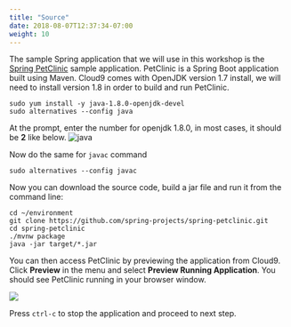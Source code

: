 ```yaml
---
title: "Source"
date: 2018-08-07T12:37:34-07:00
weight: 10
---
```


The sample Spring application that we will use in this workshop is the [Spring 
PetClinic](https://github.com/spring-projects/spring-petclinic) sample
application. PetClinic is a Spring Boot application built using Maven. Cloud9
comes with OpenJDK version 1.7 install, we will need to install version 1.8 in
order to build and run PetClinic.
```
sudo yum install -y java-1.8.0-openjdk-devel
sudo alternatives --config java
```

At the prompt, enter the number for openjdk 1.8.0, in most cases, it
should be **2** like below.
![java](/images/application/java.png)

Now do the same for `javac` command
```
sudo alternatives --config javac
```

Now you can download the source code, build a jar file and run it from the
command line:

```
cd ~/environment
git clone https://github.com/spring-projects/spring-petclinic.git
cd spring-petclinic
./mvnw package
java -jar target/*.jar
```

You can then access PetClinic by previewing the application from Cloud9. Click
**Preview** in the menu and select **Preview Running Application**. You should
see PetClinic running in your browser window.

![](/images/application/preview.png)

Press `ctrl-c` to stop the application and proceed to next step.
